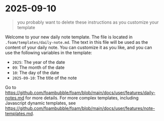 # 2025-09-10

> you probably want to delete these instructions as you customize your template

Welcome to your new daily note template.
The file is located in `.foam/templates/daily-note.md`.
The text in this file will be used as the content of your daily note.
You can customize it as you like, and you can use the following variables in the template:
- `2025`: The year of the date
- `09`: The month of the date
- `10`: The day of the date
- `2025-09-10`: The title of the note

Go to https://github.com/foambubble/foam/blob/main/docs/user/features/daily-notes.md for more details.
For more complex templates, including Javascript dynamic templates, see https://github.com/foambubble/foam/blob/main/docs/user/features/note-templates.md.
